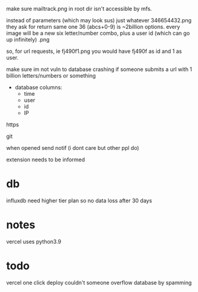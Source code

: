 make sure mailtrack.png in root dir isn't accessible by mfs.

instead of parameters (which may look sus) just whatever 346654432.png they ask for return same one
36 (abcs+0-9) is ~2billion options. every image will be a new six letter/number combo, plus a user id (which can go up infinitely) .png

so, for url requests, ie fj490f1.png you would have fj490f as id and 1 as user.

make sure im not vuln to database crashing if someone submits a url with 1 billion letters/numbers or something

* database columns:
  * time
  * user
  * id
  * IP




https

git 

when opened send notif (i dont care but other ppl do)

extension needs to be informed 
# db

influxdb
need higher tier plan so no data loss after 30 days

# notes
vercel uses python3.9
# todo
vercel one click deploy
couldn't someone overflow database by spamming 